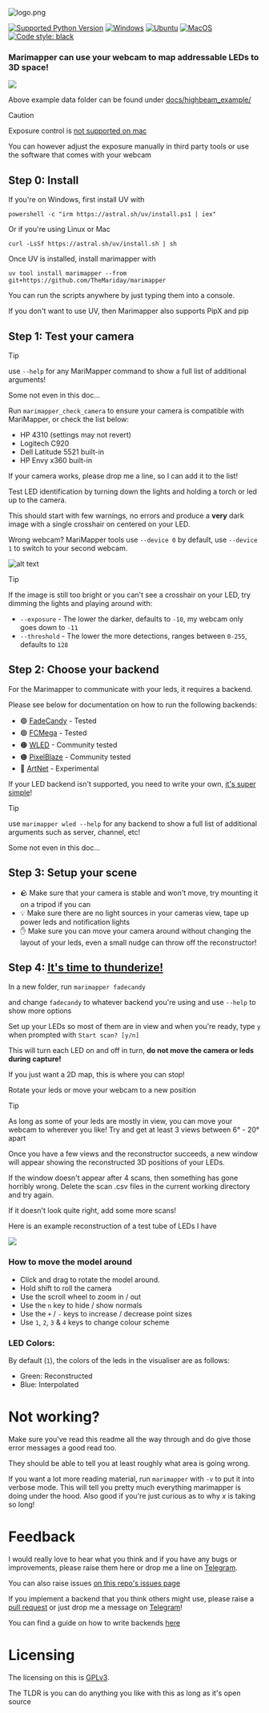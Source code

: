 ![logo.png](docs/images/logo.png)

[![Supported Python Version](https://img.shields.io/badge/python-3.9%20%7C%203.10%20%7C%203.11%20%7C%203.12-blue)]()
[![Windows](https://github.com/TheMariday/MariMapper/actions/workflows/test_windows.yml/badge.svg)](https://github.com/TheMariday/MariMapper/actions/workflows/test_windows.yml)
[![Ubuntu](https://github.com/TheMariday/MariMapper/actions/workflows/test_ubuntu.yml/badge.svg)](https://github.com/TheMariday/MariMapper/actions/workflows/test_ubuntu.yml)
[![MacOS](https://github.com/TheMariday/MariMapper/actions/workflows/test_mac.yml/badge.svg)](https://github.com/TheMariday/MariMapper/actions/workflows/test_mac.yml)
[![Code style: black](https://img.shields.io/badge/code%20style-black-000000.svg)](https://github.com/psf/black)



### Marimapper can use your webcam to map addressable LEDs to 3D space!

![](docs/images/reconstruct_with_normals_and_strips.png)

Above example data folder can be found under [docs/highbeam_example/](docs/highbeam_example)

> [!CAUTION]
> Exposure control is [not supported on mac](https://github.com/TheMariday/marimapper/issues/51)
> 
> You can however adjust the exposure manually in third party tools or use the software that comes with your webcam


## Step 0: Install

If you're on Windows, first install UV with

`powershell -c "irm https://astral.sh/uv/install.ps1 | iex"` 

Or if you're using Linux or Mac

`curl -LsSf https://astral.sh/uv/install.sh | sh`

Once UV is installed, install marimapper with

`uv tool install marimapper --from git+https://github.com/TheMariday/marimapper`

You can run the scripts anywhere by just typing them into a console.


If you don't want to use UV, then Marimapper also supports PipX and pip

## Step 1: Test your camera

> [!TIP]
> use `--help` for any MariMapper command to show a full list of additional arguments! 
> 
> Some not even in this doc...

Run `marimapper_check_camera` to ensure your camera is compatible with MariMapper, or check the list below:

- HP 4310 (settings may not revert)
- Logitech C920
- Dell Latitude 5521 built-in
- HP Envy x360 built-in 

If your camera works, please drop me a line, so I can add it to the list!


Test LED identification by turning down the lights and holding a torch or led up to the camera.

This should start with few warnings, no errors and produce a **very** dark image
with a single crosshair on centered on your LED.

Wrong webcam? MariMapper tools use `--device 0` by default, use `--device 1` to switch to your second webcam.

![alt text](docs/images/camera_check.png "Camera Check window")


> [!TIP]
> If the image is still too bright or you can't see a crosshair on your LED, try dimming the lights and playing around with:
> 
> - `--exposure` - The lower the darker, defaults to `-10`, my webcam only goes down to `-11`
> - `--threshold` - The lower the more detections, ranges between `0-255`,  defaults to `128`
## Step 2: Choose your backend

For the Marimapper to communicate with your leds, it requires a backend.

Please see below for documentation on how to run the following backends:

- 🟢 [FadeCandy](https://github.com/TheMariday/marimapper/tree/main/docs/backends/FadeCandy.md) - Tested
- 🟢 [FCMega](https://github.com/TheMariday/marimapper/tree/main/docs/backends/FCMEGA.md) - Tested
- 🟠 [WLED](https://github.com/TheMariday/marimapper/tree/main/docs/backends/WLED.md) - Community tested
- 🟠 [PixelBlaze](https://github.com/TheMariday/marimapper/tree/main/docs/backends/PixelBlaze.md) - Community tested
- 🔴 [ArtNet](https://github.com/TheMariday/marimapper/tree/main/docs/backends/ArtNet.md) - Experimental

If your LED backend isn't supported, you need to write your own, 
[it's super simple](https://github.com/TheMariday/marimapper/tree/main/docs/backends/custom.md)!


> [!TIP]
> use `marimapper wled --help` for any backend to show a full list of additional arguments 
> such as server, channel, etc! 
> 
> Some not even in this doc...

## Step 3: Setup your scene

- 🪨 Make sure that your camera is stable and won't move, try mounting it on a tripod if you can
- 💡 Make sure there are no light sources in your cameras view, tape up power leds and notification lights
- ✋ Make sure you can move your camera around without changing the layout of your leds, 
even a small nudge can throw off the reconstructor!

## Step 4: [It's time to thunderize!](https://youtu.be/-5KJiHc3Nuc?t=121)

In a new folder, run `marimapper fadecandy`

and change `fadecandy` to whatever backend you're using and use `--help` to show more options

Set up your LEDs so most of them are in view and when you're ready, type `y` when prompted with `Start scan? [y/n]`

This will turn each LED on and off in turn, **do not move the camera or leds during capture!**

If you just want a 2D map, this is where you can stop!

Rotate your leds or move your webcam to a new position

> [!TIP]
> As long as some of your leds are mostly in view, you can move your webcam to wherever you like!
> Try and get at least 3 views between 6° - 20° apart

Once you have a few views and the reconstructor succeeds, a new window will appear showing the reconstructed 3D positions of your LEDs.

If the window doesn't appear after 4 scans, then something has gone horribly wrong. Delete the scan .csv files in the current working directory and try again.

If it doesn't look quite right, add some more scans!

Here is an example reconstruction of a test tube of LEDs I have

![](docs/images/live_example.png)


### How to move the model around

- Click and drag to rotate the model around. 
- Hold shift to roll the camera
- Use the scroll wheel to zoom in / out
- Use the `n` key to hide / show normals
- Use the `+` / `-` keys to increase / decrease point sizes
- Use `1`, `2`, `3` & `4` keys to change colour scheme

### LED Colors:
By default (`1`), the colors of the leds in the visualiser are as follows:

- Green: Reconstructed
- Blue: Interpolated

# Not working?

Make sure you've read this readme all the way through and do give those error messages a good read too.

They should be able to tell you at least roughly what area is going wrong.

If you want a lot more reading material, run `marimapper` with `-v` to put it into verbose mode.
This will tell you pretty much everything marimapper is doing under the hood.
Also good if you're just curious as to why *x* is taking so long!

# Feedback

I would really love to hear what you think and if you have any bugs or improvements, please raise them here or drop me a
line on [Telegram](https://t.me/themariday).

You can also raise issues [on this repo's issues page](https://github.com/TheMariday/marimapper/issues)

If you implement a backend that you think others might use, 
please raise a [pull request](https://github.com/TheMariday/marimapper/pulls) 
or just drop me a message on [Telegram](https://t.me/themariday)!

You can find a guide on how to write backends [here](marimapper\backends\backend_writing_guide.md)

# Licensing

The licensing on this is [GPLv3](LICENSE).

The TLDR is you can do anything you like with this as long as it's open source
